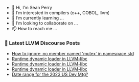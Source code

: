 - 👋 Hi, I’m Sean Perry
- 👀 I’m interested in compilers (c++, COBOL, llvm)
- 🌱 I’m currently learning ...
- 💞️ I’m looking to collaborate on ...
- 📫 How to reach me ...

<!---
s66perry/s66perry is a ✨ special ✨ repository because its `README.md` (this file) appears on your GitHub profile.
You can click the Preview link to take a look at your changes.
--->
### 📕 Latest LLVM Discourse Posts

<!-- DISCOURSE-LLVM:START -->
- [How to ignore: no member named &#39;mutex&#39; in namespace std](https://discourse.llvm.org/t/how-to-ignore-no-member-named-mutex-in-namespace-std/70281#post_1)
- [Runtime dynamic loader in LLVM-libc](https://discourse.llvm.org/t/runtime-dynamic-loader-in-llvm-libc/70259#post_7)
- [Runtime dynamic loader in LLVM-libc](https://discourse.llvm.org/t/runtime-dynamic-loader-in-llvm-libc/70259#post_6)
- [Runtime dynamic loader in LLVM-libc](https://discourse.llvm.org/t/runtime-dynamic-loader-in-llvm-libc/70259#post_5)
- [Date range for the 2023 US Dev Mtg?](https://discourse.llvm.org/t/date-range-for-the-2023-us-dev-mtg/70242#post_3)
<!-- DISCOURSE-LLVM:END -->
